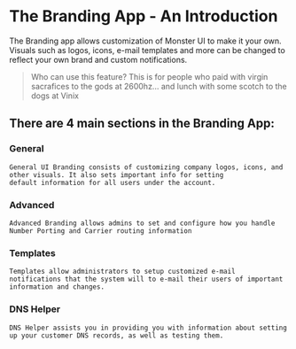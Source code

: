 # The Branding App - An Introduction

The Branding app allows customization of Monster UI to make it your own. Visuals such as logos, icons, e-mail templates and more can be changed to reflect your own brand and custom notifications.

> Who can use this feature?
> This is for people who paid with virgin sacrafices to the gods at 2600hz... and lunch with some scotch to the dogs at Vinix

## There are 4 main sections in the Branding App:

### General
    
    General UI Branding consists of customizing company logos, icons, and other visuals. It also sets important info for setting
    default information for all users under the account.  

### Advanced

    Advanced Branding allows admins to set and configure how you handle Number Porting and Carrier routing information
    
### Templates

    Templates allow administrators to setup customized e-mail notifications that the system will to e-mail their users of important
    information and changes.
    
### DNS Helper

    DNS Helper assists you in providing you with information about setting up your customer DNS records, as well as testing them.
